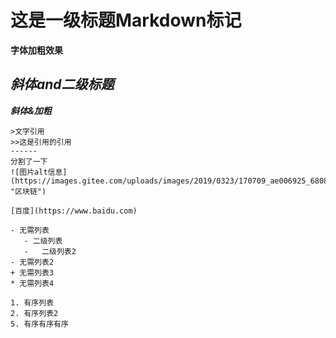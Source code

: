 # 这是一级标题Markdown标记
**字体加粗效果**
## *斜体and二级标题*
***斜体&加粗***
~~~删除线文字~~~
>文字引用
>>这是引用的引用
------
分割了一下
![图片alt信息](https://images.gitee.com/uploads/images/2019/0323/170709_ae006925_680810.png "区块链")

[百度](https://www.baidu.com)

- 无需列表
   - 二级列表
   -   二级列表2
- 无需列表2
+ 无需列表3
* 无需列表4

1. 有序列表
2. 有序列表2
5. 有序有序有序
